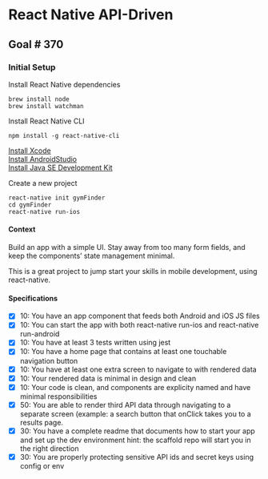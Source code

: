 # React Native API-Driven
## Goal # 370

### Initial Setup
Install React Native dependencies
```
brew install node
brew install watchman
```
Install React Native CLI
```
npm install -g react-native-cli
```
[Install Xcode](https://developer.apple.com/xcode/downloads/)<br>
[Install AndroidStudio](https://developer.android.com/studio/index.html)<br>
[Install Java SE Development Kit](www.oracle.com/technetwork/java/javase/downloads/jdk8-downloads-2133151.html)<br>

Create a new project
```
react-native init gymFinder
cd gymFinder
react-native run-ios
```


#### Context

Build an app with a simple UI. Stay away from too many form fields, and keep the components’ state management minimal.

This is a great project to jump start your skills in mobile development, using react-native. 

#### Specifications

- [x] 10: You have an app component that feeds both Android and iOS JS files
- [x] 10: You can start the app with both react-native run-ios and react-native run-android
- [x] 10: You have at least 3 tests written using jest
- [x] 10: You have a home page that contains at least one touchable navigation button
- [x] 10: You have at least one extra screen to navigate to with rendered data
- [x] 10: Your rendered data is minimal in design and clean
- [x] 10: Your code is clean, and components are explicity named and have minimal responsibilities
- [x] 50: You are able to render third API data through navigating to a separate screen (example: a search button that onClick takes you to a results page.
- [x] 30: You have a complete readme that documents how to start your app and set up the dev environment hint: the scaffold repo will start you in the right direction
- [x] 30: You are properly protecting sensitive API ids and secret keys using config or env
